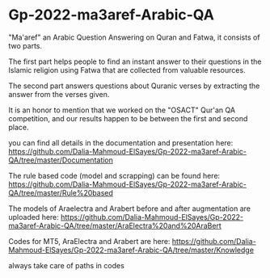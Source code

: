 # Gp-2022-ma3aref-Arabic-QA


"Ma'aref" an Arabic Question Answering on Quran and Fatwa, it 
consists of two parts.


The first part helps people to find an instant answer to their questions in the 
Islamic religion using Fatwa that are collected from valuable resources.


The second part answers questions about Quranic verses by extracting the 
answer from the verses given.


It is an honor to mention that we worked on the "OSACT" Qur'an QA 
competition, and our results happen to be between the first and second place.


you can find all details in the documentation and presentation here: https://github.com/Dalia-Mahmoud-ElSayes/Gp-2022-ma3aref-Arabic-QA/tree/master/Documentation


The rule based code (model and scrapping) can be found here: https://github.com/Dalia-Mahmoud-ElSayes/Gp-2022-ma3aref-Arabic-QA/tree/master/Rule%20based 


The models of Araelectra and Arabert before and after augmentation are uploaded here: https://github.com/Dalia-Mahmoud-ElSayes/Gp-2022-ma3aref-Arabic-QA/tree/master/AraElectra%20and%20AraBert


Codes for MT5, AraElectra and Arabert are here: https://github.com/Dalia-Mahmoud-ElSayes/Gp-2022-ma3aref-Arabic-QA/tree/master/Knowledge


always take care of paths in codes
